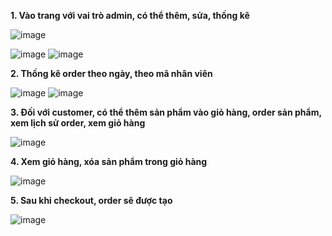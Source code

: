 **1. Vào trang với vai trò admin, có thể thêm, sửa, thống kê**

   
   ![image](https://github.com/VuLanTuong/Lab_WWW/assets/96322143/4a4fb6d8-a4b1-4159-bf49-adf3f1e00cb0)

   ![image](https://github.com/VuLanTuong/Lab_WWW/assets/96322143/8104f59e-46df-49a9-8dc4-2592437f44f7)
![image](https://github.com/VuLanTuong/Lab_WWW/assets/96322143/76063acb-404a-4d19-a1dd-ce49e4536e87)



**2. Thống kê order theo ngày, theo mã nhân viên**


![image](https://github.com/VuLanTuong/Lab_WWW/assets/96322143/30df8472-1ef9-47b8-beee-a144f74398ca)
![image](https://github.com/VuLanTuong/Lab_WWW/assets/96322143/00f7fa1a-3b59-49dd-8072-a5c9313b41a1)




**3. Đối với customer, có thể thêm sản phẩm vào giỏ hàng, order sản phẩm, xem lịch sử order, xem giỏ hàng**



   ![image](https://github.com/VuLanTuong/Lab_WWW/assets/96322143/61f05ce4-52ac-4904-bd4b-0268ec568d40)

   

**4. Xem giỏ hàng, xóa sản phẩm trong giỏ hàng**


   ![image](https://github.com/VuLanTuong/Lab_WWW/assets/96322143/985e67fa-ff37-4bac-8ce0-ab3fc779b588)

   


**5. Sau khi checkout, order sẽ được tạo**

   
   ![image](https://github.com/VuLanTuong/Lab_WWW/assets/96322143/5c797344-8e0c-403a-912f-75ab4ff9e539)



